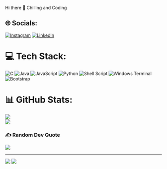Hi there 👋
Chilling and Coding
## 🌐 Socials:
[![Instagram](https://img.shields.io/badge/Instagram-%23E4405F.svg?logo=Instagram&logoColor=white)](https://instagram.com/riyal_arnab) [![LinkedIn](https://img.shields.io/badge/LinkedIn-%230077B5.svg?logo=linkedin&logoColor=white)](https://linkedin.com/in/ArnabNaskar)

# 💻 Tech Stack:
![C](https://img.shields.io/badge/c-%2300599C.svg?style=for-the-badge&logo=c&logoColor=white) ![Java](https://img.shields.io/badge/java-%23ED8B00.svg?style=for-the-badge&logo=openjdk&logoColor=white) ![JavaScript](https://img.shields.io/badge/javascript-%23323330.svg?style=for-the-badge&logo=javascript&logoColor=%23F7DF1E) ![Python](https://img.shields.io/badge/python-3670A0?style=for-the-badge&logo=python&logoColor=ffdd54) ![Shell Script](https://img.shields.io/badge/shell_script-%23121011.svg?style=for-the-badge&logo=gnu-bash&logoColor=white) ![Windows Terminal](https://img.shields.io/badge/Windows%20Terminal-%234D4D4D.svg?style=for-the-badge&logo=windows-terminal&logoColor=white) ![Bootstrap](https://img.shields.io/badge/bootstrap-%238511FA.svg?style=for-the-badge&logo=bootstrap&logoColor=white)



# 📊 GitHub Stats:

![](https://github-readme-stats.vercel.app/api?username=ArnabNaskar68&theme=tokyonight&hide_border=false&include_all_commits=false&count_private=false)<br/>
                  [![](https://visitcount.itsvg.in/api?id=arnab68naskar&label=Profile%20Views&color=0&icon=3&pretty=false)](https://visitcount.itsvg.in)


### ✍️ Random Dev Quote 



![](https://quotes-github-readme.vercel.app/api?type=horizontal&theme=radical)

---
[![](https://visitcount.itsvg.in/api?id=ArnabNaskar68&icon=0&color=9)](https://visitcount.itsvg.in)
[![](https://visitcount.itsvg.in/api?id=arnab68naskar&label=arnabnaskar68%40gmail.com&color=0&icon=3&pretty=false)](https://visitcount.itsvg.in)

<!-- Proudly created with GPRM ( https://gprm.itsvg.in ) -->
